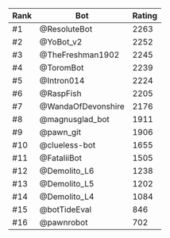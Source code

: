 Rank|Bot|Rating
---|---|---
#1|@ResoluteBot|2263
#2|@YoBot_v2|2252
#3|@TheFreshman1902|2245
#4|@ToromBot|2239
#5|@Intron014|2224
#6|@RaspFish|2205
#7|@WandaOfDevonshire|2176
#8|@magnusglad_bot|1911
#9|@pawn_git|1906
#10|@clueless-bot|1655
#11|@FataliiBot|1505
#12|@Demolito_L6|1238
#13|@Demolito_L5|1202
#14|@Demolito_L4|1084
#15|@botTideEval|846
#16|@pawnrobot|702
